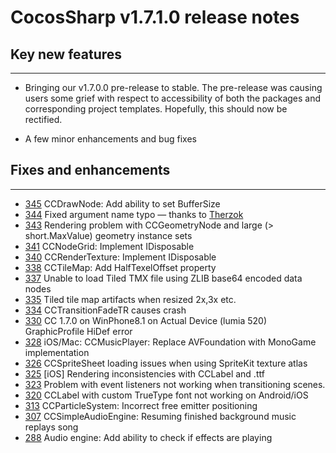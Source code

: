 # CocosSharp v1.7.1.0 release notes 

## Key new features
---

* Bringing our v1.7.0.0 pre-release to stable. The pre-release was causing users some grief with respect to accessibility of both the packages and corresponding project templates. Hopefully, this should now be rectified.

* A few minor enhancements and bug fixes

## Fixes and enhancements 
 ---
* [345](https://github.com/mono/CocosSharp/issues/345) CCDrawNode: Add ability to set BufferSize
* [344](https://github.com/mono/CocosSharp/pull/344) Fixed argument name typo &mdash; thanks to [Therzok](https://github.com/gdwneo)
* [343](https://github.com/mono/CocosSharp/issues/343) Rendering problem with CCGeometryNode and large (> short.MaxValue) geometry instance sets
* [341](https://github.com/mono/CocosSharp/issues/341) CCNodeGrid: Implement IDisposable
* [340](https://github.com/mono/CocosSharp/issues/340) CCRenderTexture: Implement IDisposable
* [338](https://github.com/mono/CocosSharp/issues/338) CCTileMap: Add HalfTexelOffset property
* [337](https://github.com/mono/CocosSharp/issues/337) Unable to load Tiled TMX file using ZLIB base64 encoded data nodes
* [335](https://github.com/mono/CocosSharp/issues/335) Tiled tile map artifacts when resized 2x,3x etc.
* [334](https://github.com/mono/CocosSharp/issues/334) CCTransitionFadeTR causes crash
* [330](https://github.com/mono/CocosSharp/issues/330) CC 1.7.0 on WinPhone8.1 on Actual Device (lumia 520) GraphicProfile HiDef error
* [328](https://github.com/mono/CocosSharp/issues/328) iOS/Mac: CCMusicPlayer: Replace AVFoundation with MonoGame implementation
* [326](https://github.com/mono/CocosSharp/issues/326) CCSpriteSheet loading issues when using SpriteKit texture atlas
* [325](https://github.com/mono/CocosSharp/issues/325) [iOS] Rendering inconsistencies with CCLabel and .ttf
* [323](https://github.com/mono/CocosSharp/issues/323) Problem with event listeners not working when transitioning scenes.
* [320](https://github.com/mono/CocosSharp/issues/320) CCLabel with custom TrueType font not working on Android/iOS
* [313](https://github.com/mono/CocosSharp/issues/313) CCParticleSystem: Incorrect free emitter positioning
* [307](https://github.com/mono/CocosSharp/issues/307) CCSimpleAudioEngine: Resuming finished background music replays song
* [288](https://github.com/mono/CocosSharp/issues/288) Audio engine: Add ability to check if effects are playing